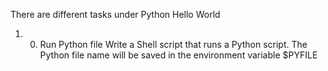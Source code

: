There are different tasks under Python Hello World

1. 0. Run Python file 
	Write a Shell script that runs a Python script.
	The Python file name will be saved in the environment variable $PYFILE
